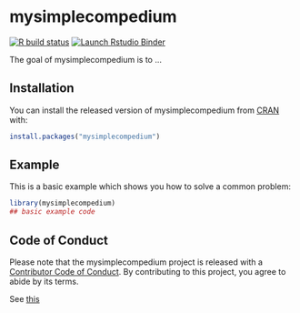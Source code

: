 
# mysimplecompedium

<!-- badges: start -->
[![R build status](https://github.com/davidweinfls/DATA-598-WI20-week-7/workflows/R-CMD-check/badge.svg)](https://github.com/davidweinfls/DATA-598-WI20-week-7/actions)
[![Launch Rstudio Binder](http://mybinder.org/badge_logo.svg)](https://mybinder.org/v2/gh/davidweinfls/DATA-598-WI20-week-7/master?urlpath=rstudio)
<!-- badges: end -->

The goal of mysimplecompedium is to ...

## Installation

You can install the released version of mysimplecompedium from [CRAN](https://CRAN.R-project.org) with:

``` r
install.packages("mysimplecompedium")
```

## Example

This is a basic example which shows you how to solve a common problem:

``` r
library(mysimplecompedium)
## basic example code
```

## Code of Conduct
  
Please note that the mysimplecompedium project is released with a [Contributor Code of Conduct](https://contributor-covenant.org/version/2/0/CODE_OF_CONDUCT.html). By contributing to this project, you agree to abide by its terms.

See [this](./CODE_OF_CONDUCT.md)
